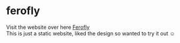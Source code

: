 # ferofly
Visit the website over here [Ferofly](https://ferofly-cf99d.web.app/)</br>
This is just a static website, liked the design so wanted to try it out :relaxed:

